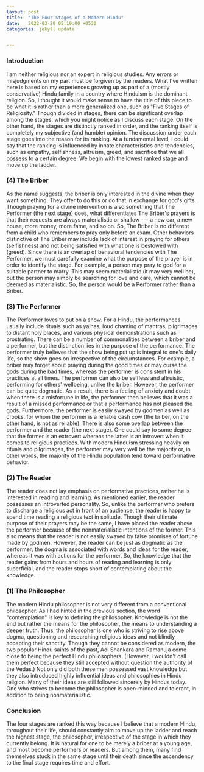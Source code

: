 ```yaml
---
layout: post
title:  "The Four Stages of a Modern Hindu"
date:   2022-03-20 05:10:00 +0530
categories: jekyll update


---
```


### Introduction

I am neither religious nor an expert in religious studies. Any errors or
misjudgments on my part must be forgiven by the readers. What I've written here
is based on my experiences growing up as part of a (mostly conservative) Hindu
family in a country where Hinduism is the dominant religion. So, I thought it
would make sense to have the title of this piece to be what it is rather than a
more generalized one, such as "Five Stages of Religiosity." Though
divided in stages, there can be significant overlap among the stages, which you
might notice as I discuss each stage. On the other hand, the stages are
distinctly ranked in order, and the ranking itself is completely my subjective
(and humble) opinion. The discussion under each stage goes into the reason for its
ranking. At a fundamental level, I could say that the ranking is influenced by innate
characteristics and tendencies, such as empathy, selfishness, altruism, greed,
and sacrifice that we all possess to a certain degree. We begin with the lowest
ranked stage and move up the ladder.

### (4) The Briber

As the name suggests, the briber is only interested in the divine when they
want something. They offer to do this or do that in exchange for god's gifts.
Though praying for a divine intervention is also something that The Performer
(the next stage) does, what differentiates The Briber's prayers is that their
requests are always materialistic or shallow --- a new car, a new house, more
money, more fame, and so on. So, The Briber is no different from a child who
remembers to pray only before an exam. Other behaviors distinctive of The
Briber may include lack of interest in praying for others (selfishness) and not
being satisfied with what one is bestowed with (greed). Since there is an
overlap of behavioral tendencies with The Performer, we must carefully examine
what the purpose of the prayer is in order to identify the stage. For example,
a person may pray to god for a suitable partner to marry. This may seem
materialistic (it may very well be), but the person may simply be searching for
love and care, which cannot be deemed as materialistic. So, the person would be
a Performer rather than a Briber.

### (3) The Performer

The Performer loves to put on a show. For a Hindu, the performances usually
include rituals such as yajnas, loud chanting of mantras, pilgrimages to
distant holy places, and various physical demonstrations such as prostrating.
There can be a number of commonalities between a briber and a performer, but
the distinction lies in the purpose of the performance. The performer truly
believes that the show being put up is integral to one's daily life, so the
show goes on irrespective of the circumstances. For example, a briber may
forget about praying during the good times or may curse the gods during the bad
times, whereas the performer is consistent in his practices at all times. The
performer can also be selfless and altruistic, performing for others'
wellbeing, unlike the briber. However, the performer can be quite dogmatic. As
a result, there is a feeling of anxiety and doubt when there is a misfortune in
life, the performer then believes that it was a result of a missed performance
or that a performance has not pleased the gods. Furthermore, the performer is
easily swayed by godmen as well as crooks, for whom the performer is a reliable
cash cow (the briber, on the other hand, is not as reliable). There is also
some overlap between the performer and the reader (the next stage). One could
say to some degree that the former is an extrovert whereas the latter is an introvert
when it comes to religious practices. With modern Hinduism stressing heavily on
rituals and pilgrimages, the performer may very well be the majority or, in
other words, the majority of the Hindu population tend toward performative behavior.

### (2) The Reader

The reader does not lay emphasis on performative practices, rather he is
interested in reading and learning. As mentioned earlier, the reader possesses
an introverted personality. So, unlike the performer who prefers to discharge a
religious act in front of an audience, the reader is happy to spend time
reading a religious text in solitude. Though their ultimate purpose of their
prayers may be the same, I have placed the reader above the performer because
of the nonmaterialistic intentions of the former. This also means that the
reader is not easily swayed by false promises of fortune made by godmen.
However, the reader can be just as dogmatic as the performer; the dogma is
associated with words and ideas for the reader, whereas it was with actions for
the performer. So, the knowledge that the reader gains from hours and hours of
reading and learning is only superficial, and the reader stops short of
contemplating about the knowledge.

### (1) The Philosopher

The modern Hindu philosopher is not very different from a conventional
philosopher. As I had hinted in the previous section, the word
"contemplation" is key to defining the philosopher. Knowledge is not
the end but rather the means for the philosopher, the means to understanding a
deeper truth. Thus, the philosopher is one who is striving to rise above dogma,
questioning and researching religious ideas and not blindly accepting their
sanctity. Though they cannot be considered as modern, the two popular Hindu
saints of the past, Adi Shankara and Ramanuja come close to being the perfect
Hindu philosophers. (However, I wouldn't call them perfect because they still
accepted without question the authority of the Vedas.) Not only did both these
men possessed vast knowledge but they also introduced highly influential ideas
and philosophies in Hindu religion. Many of their ideas are still followed
sincerely by Hindus today. One who strives to become the philosopher is
open-minded and tolerant, in addition to being nonmaterialistic.

### Conclusion

The four stages are ranked this way because I believe that a modern Hindu,
throughout their life, should constantly aim to move up the ladder and reach
the highest stage, the philosopher, irrespective of the stage in which they
currently belong. It is natural for one to be merely a briber at a young age,
and most become performers or readers. But among them, many find themselves
stuck in the same stage until their death since the ascendency to the final
stage requires time and effort.
